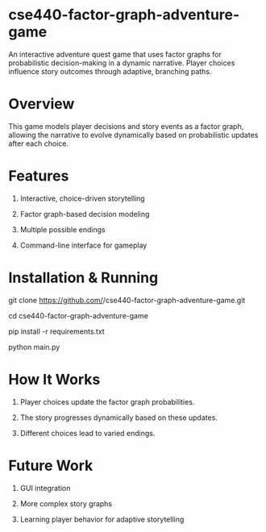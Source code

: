 # cse440-factor-graph-adventure-game
An interactive adventure quest game that uses factor graphs for probabilistic decision-making in a dynamic narrative. Player choices influence story outcomes through adaptive, branching paths.

# Overview

This game models player decisions and story events as a factor graph, allowing the narrative to evolve dynamically based on probabilistic updates after each choice.

# Features

1. Interactive, choice-driven storytelling

2. Factor graph-based decision modeling

3. Multiple possible endings

4. Command-line interface for gameplay


# Installation & Running

git clone https://github.com/<your-username>/cse440-factor-graph-adventure-game.git

cd cse440-factor-graph-adventure-game

pip install -r requirements.txt

python main.py

# How It Works

1. Player choices update the factor graph probabilities.

2. The story progresses dynamically based on these updates.

3. Different choices lead to varied endings.


# Future Work

1. GUI integration

2. More complex story graphs

3. Learning player behavior for adaptive storytelling




